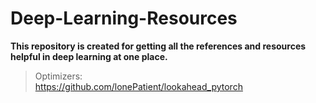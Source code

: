 # Deep-Learning-Resources
**This repository is created for getting all the references and resources helpful in deep learning at one place.**  
> Optimizers:  
https://github.com/lonePatient/lookahead_pytorch
